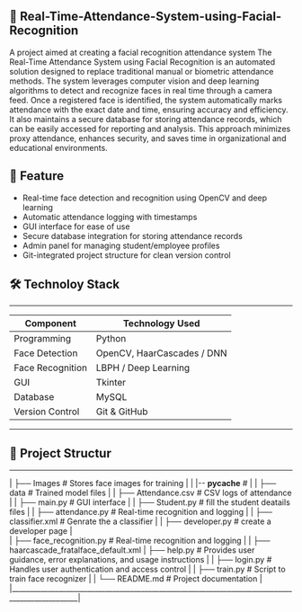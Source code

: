 ## 🎯 Real-Time-Attendance-System-using-Facial-Recognition
A project aimed at creating a facial recognition attendance system
The Real-Time Attendance System using Facial Recognition is an automated solution designed to replace traditional manual or biometric attendance methods. The system leverages computer vision and deep learning algorithms to detect and recognize faces in real time through a camera feed. Once a registered face is identified, the system automatically marks attendance with the exact date and time, ensuring accuracy and efficiency. It also maintains a secure database for storing attendance records, which can be easily accessed for reporting and analysis. This approach minimizes proxy attendance, enhances security, and saves time in organizational and educational environments.

## 📸 Feature
- Real-time face detection and recognition using OpenCV and deep learning
- Automatic attendance logging with timestamps
- GUI interface for ease of use
- Secure database integration for storing attendance records
- Admin panel for managing student/employee profiles
- Git-integrated project structure for clean version control

## 🛠️ Technoloy Stack
_________________________________________________
| Component        | Technology Used            |
|------------------|--------------------------  |
| Programming      | Python                     |
| Face Detection   | OpenCV, HaarCascades / DNN |
| Face Recognition | LBPH / Deep Learning       |
| GUI              | Tkinter                    |
| Database         | MySQL                      |
| Version Control  | Git & GitHub               |
_________________________________________________

## 📂 Project Structur
__________________________________________________________________________________________________
| ├── Images                # Stores face images for training                                     |
| |-- __pycache__           #                                                                     |
| ├── data                  # Trained model files                                                 |
| ├── Attendance.csv        # CSV logs of attendance                                              |
| ├── main.py               # GUI interface                                                       |
| ├── Student.py            # fill the student deatails files                                     |
| ├── attendance.py         # Real-time recognition and logging                                   |
| ├── classifier.xml        # Genrate the a classifier                                            |
| ├── developer.py          # create a developer page                                             |   
| ├── face_recognition.py   # Real-time recognition and logging                                   |
| ├── haarcascade_fratalface_default.xml
| ├── help.py               # Provides user guidance, error explanations, and usage instructions  |
| ├── login.py              # Handles user authentication and access control                      |
| ├── train.py              # Script to train face recognizer                                     |
| └── README.md             # Project documentation                                               |
|_________________________________________________________________________________________________|
